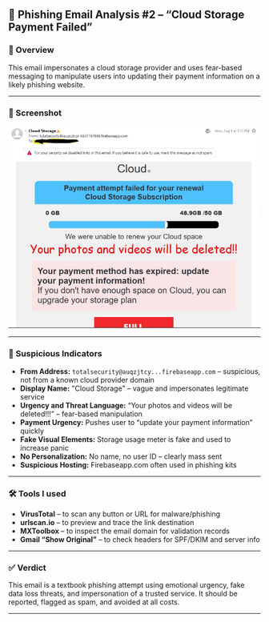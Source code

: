 
## 📧 Phishing Email Analysis #2 – “Cloud Storage Payment Failed”

### 🔎 Overview
This email impersonates a cloud storage provider and uses fear-based messaging to manipulate users into updating their payment information on a likely phishing website.

---

### 📸 Screenshot  
![Phishing Email Screenshot](https://github.com/jimidorcas/Phishing-analysis-portfolio/blob/main/email2.png)

---

### 🚩 Suspicious Indicators

- **From Address:** `totalsecurity@auqzjtcy...firebaseapp.com` – suspicious, not from a known cloud provider domain
- **Display Name:** "Cloud Storage" – vague and impersonates legitimate service
- **Urgency and Threat Language:** “Your photos and videos will be deleted!!!” – fear-based manipulation
- **Payment Urgency:** Pushes user to “update your payment information” quickly
- **Fake Visual Elements:** Storage usage meter is fake and used to increase panic
- **No Personalization:** No name, no user ID – clearly mass sent
- **Suspicious Hosting:** Firebaseapp.com often used in phishing kits

---

### 🛠️ Tools I used

- **VirusTotal** – to scan any button or URL for malware/phishing
- **urlscan.io** – to preview and trace the link destination
- **MXToolbox** – to inspect the email domain for validation records
- **Gmail “Show Original”** – to check headers for SPF/DKIM and server info

---

### ✅ Verdict

This email is a textbook phishing attempt using emotional urgency, fake data loss threats, and impersonation of a trusted service. It should be reported, flagged as spam, and avoided at all costs.

---

